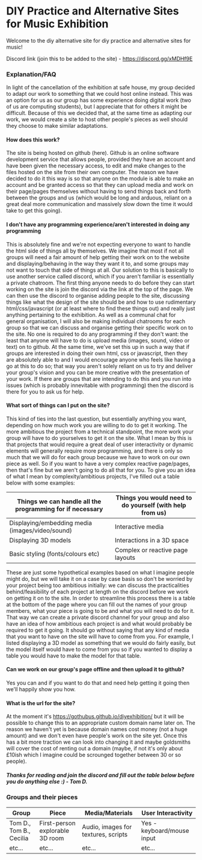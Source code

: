 # DIY Practice and Alternative Sites for Music Exhibition
Welcome to the diy alternative site for diy practice and alternative sites for music!

Discord link (join this to be added to the site) - https://discord.gg/xMDHf9E

### Explanation/FAQ

In light of the cancellation of the exhibition at safe house, my group decided to adapt our work to something that we could host online instead. This was an option for us as our group has some experience doing digital work (two of us are computing students), but I appreciate that for others it might be difficult. Because of this we decided that, at the same time as adapting our work, we would create a site to host other people's pieces as well should they choose to make similar adaptations.

#### How does this work?

The site is being hosted on github (here). Github is an online software development service that allows people, provided they have an account and have been given the necessary access, to edit and make changes to the files hosted on the site from their own computer. The reason we have decided to do it this way is so that anyone on the module is able to make an account and be granted access so that they can upload media and work on their page/pages themselves without having to send things back and forth between the groups and us (which would be long and arduous, reliant on a great deal more communication and massively slow down the time it would take to get this going).

#### I don't have any programming experience/aren't interested in doing any programming

This is absolutely fine and we're not expecting everyone to want to handle the html side of things all by themselves. We imagine that most if not all groups will need a fair amount of help getting their work on to the website and displaying/behaving in the way they want it to, and some groups may not want to touch that side of things at all. Our solution to this is basically to use another service called discord, which if you aren't familiar is essentially a private chatroom. The first thing anyone needs to do before they can start working on the site is join the discord via the link at the top of the page. We can then use the discord to organise adding people to the site, discussing things like what the design of the site should be and how to use rudimentary html/css/javascript (or at least where to find these things out) and really just anything pertaining to the exhibition. As well as a communal chat for general organisation, I will also be making individual chatrooms for each group so that we can discuss and organise getting their specific work on to the site. No one is required to do any programming if they don't want: the least that anyone will have to do is upload media (images, sound, video or text) on to github. At the same time, we've set this up in such a way that if groups are interested in doing their own html, css or javascript, then they are absolutely able to and I would encourage anyone who feels like having a go at this to do so; that way you aren't solely reliant on us to try and deliver your group's vision and you can be more creative with the presentation of your work. If there are groups that are intending to do this and you run into issues (which is probably innevitable with programming) then the discord is there for you to ask us for help.

#### What sort of things can I put on the site?

This kind of ties into the last question, but essentially anything you want, depending on how much work you are willing to do to get it working. The more ambitious the project from a technical standpoint, the more work your group will have to do yourselves to get it on the site. What I mean by this is that projects that would require a great deal of user interactivity or dynamic elements will generally require more programming, and there is only so much that we will do for each group because we have to work on our own piece as well. So if you want to have a very complex reactive page/pages, then that's fine but we aren't going to do all that for you. To give you an idea of what I mean by complexity/ambitious projects, I've filled out a table below with some examples:

| Things we can handle all the programming for if necessary | Things you would need to do yourself (with help from us) |
| ------------- | ------------- | 
| Displaying/embedding media (images/video/sound) | Interactive media |
| Displaying 3D models | Interactions in a 3D space | 
| Basic styling (fonts/colours etc) | Complex or reactive page layouts |

These are just some hypothetical examples based on what I imagine people might do, but we will take it on a case by case basis so don't be worried by your project being too ambitious initially: we can discuss the practicalities behind/feasibility of each project at length on the discord before we work on getting it on to the site. In order to streamline this process there is a table at the bottom of the page where you can fill out the names of your group members, what your piece is going to be and what you will need to do for it. That way we can create a private discord channel for your group and also have an idea of how ambitious each project is and what would probably be required to get it going. It should go without saying that any kind of media that you want to have on the site will have to come from you. For example, I listed displaying a 3D model as something that we would do fairly easily, but the model itself would have to come from you so if you wanted to display a table you would have to make the model for that table.

#### Can we work on our group's page offline and then upload it to github?

Yes you can and if you want to do that and need help getting it going then we'll happily show you how.

#### What is the url for the site?

At the moment it's https://gothubus.github.io/diyexhibition/ but it will be possible to change this to an appropriate custom domain name later on. The reason we haven't yet is because domain names cost money (not a huge amount) and we don't even have people's work on the site yet. Once this has a bit more traction we can look into changing it and maybe goldsmiths will cover the cost of renting out a domain (maybe, if not it's only about £10ish which I imagine could be scrounged together between 30 or so people).

##### Thanks for reading and join the discord and fill out the table below before you do anything else :) - Tom D.

### Groups and their pieces

| Group  | Piece | Media/Materials | User Interactivity |
| ------------- | ------------- | ------------- | ------------- |
| Tom D., Tom B., Cecilia | First-person explorable 3D room  | Audio, images for textures, scripts | Yes - keyboard/mouse input |
| etc...  | etc...  | etc... | etc... |
